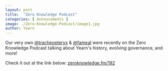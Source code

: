 ```yaml
---
layout: post
title:  "Zero Knowledge Podcast"
categories: [ Annoucements ]
image: ./Zero-Knowledge-Podcast/image1.jpg
author: Yearn
---
```


Our very own [@tracheopteryx](https://twitter.com/tracheopteryx) & [@fameal](https://twitter.com/fameal) were recently on the Zero Knowledge Podcast talking about Yearn's history, evolving governance, and more!

Check it out at the link below:
[zeroknowledge.fm/192](https://www.zeroknowledge.fm/192)
